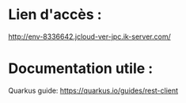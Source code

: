 # Lien d'accès : 
http://env-8336642.jcloud-ver-jpc.ik-server.com/


# Documentation utile : 
Quarkus guide: https://quarkus.io/guides/rest-client


